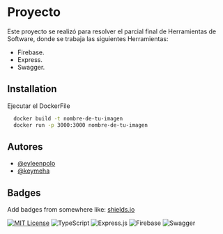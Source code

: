 
# Proyecto

Este proyecto se realizó para resolver el parcial final de Herramientas de Software, donde se trabaja las siguientes Herramientas:

- Firebase.
- Express.
- Swagger.


## Installation

Ejecutar el DockerFile

```bash
  docker build -t nombre-de-tu-imagen
  docker run -p 3000:3000 nombre-de-tu-imagen
```
    
## Autores

- [@eyleenpolo](https://www.github.com/eyleenpolo)
- [@keymeha](https://www.github.com/keymeha)


## Badges

Add badges from somewhere like: [shields.io](https://shields.io/)

[![MIT License](https://img.shields.io/badge/License-MIT-green.svg)](https://choosealicense.com/licenses/mit/)
![TypeScript](https://img.shields.io/badge/typescript-%23007ACC.svg?style=for-the-badge&logo=typescript&logoColor=white)
![Express.js](https://img.shields.io/badge/express.js-%23404d59.svg?style=for-the-badge&logo=express&logoColor=%2361DAFB)
![Firebase](https://img.shields.io/badge/firebase-%23039BE5.svg?style=for-the-badge&logo=firebase)
![Swagger](https://img.shields.io/badge/-Swagger-%23Clojure?style=for-the-badge&logo=swagger&logoColor=white)